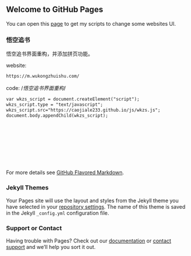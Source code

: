 ## Welcome to GitHub Pages

You can open this [page](https://github.com/caojiale233/Javascripts/) to get my scripts to change some websites UI.



### 悟空追书

悟空追书界面重构，并添加拼页功能。


website:
```markdown
https://m.wukongzhuishu.com/
```
code:
/*悟空追书界面重构*/
```markdown
var wkzs_script = document.createElement("script");
wkzs_script.type = "text/javascript";
wkzs_script.src="https://caojiale233.github.io/js/wkzs.js";
document.body.appendChild(wkzs_script);











```

For more details see [GitHub Flavored Markdown](https://guides.github.com/features/mastering-markdown/).

### Jekyll Themes

Your Pages site will use the layout and styles from the Jekyll theme you have selected in your [repository settings](https://github.com/caojiale233/Javascripts/settings). The name of this theme is saved in the Jekyll `_config.yml` configuration file.

### Support or Contact

Having trouble with Pages? Check out our [documentation](https://help.github.com/categories/github-pages-basics/) or [contact support](https://github.com/contact) and we’ll help you sort it out.
